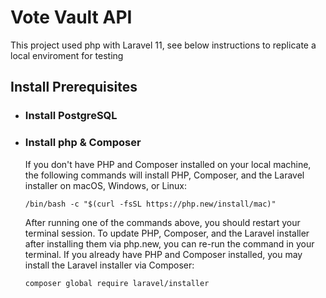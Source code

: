 # Vote Vault API

This project used php with Laravel 11, see below instructions to replicate a local enviroment for testing


## Install Prerequisites

- ### Install PostgreSQL
- ### Install php & Composer
  If you don't have PHP and Composer installed on your local machine, the following commands will install PHP, Composer, and the Laravel installer on macOS, Windows, or Linux: 
    ```
    /bin/bash -c "$(curl -fsSL https://php.new/install/mac)"
    ```
  After running one of the commands above, you should restart your terminal session. To update PHP, Composer, and the Laravel installer after installing them via php.new, you can re-run the command in your terminal. 
  If you already have PHP and Composer installed, you may install the Laravel installer via Composer:

    ```
    composer global require laravel/installer
    ```
